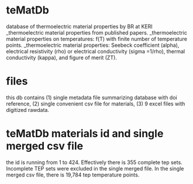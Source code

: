 # teMatDb
database of thermoelectric material properties by BR at KERI
_thermoelectric material properties from published papers.
_thermoelectric material properties on temperatures: f(T) with finite number of temperature points.
_thermoelectric material properties: Seebeck coefficient (alpha), electrical resistivity (rho) or electrical conductivity (sigma =1/rho), thermal conductivity (kappa), and figure of merit (ZT).

# files
this db contains (1) single metadata file summarizing database with doi reference, (2) single convenient csv file for materials, (3) 9 excel files with digitized rawdata.

# teMatDb materials id and single merged csv file
the id is running from 1 to 424. Effectively there is 355 complete tep sets. Incomplete TEP sets were excluded in the single merged file.
In the single merged csv file, there is 19,784 tep temperature points.
